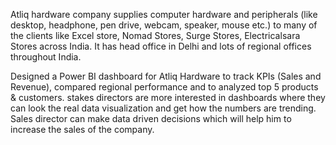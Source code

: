 Atliq hardware company supplies computer hardware and peripherals (like desktop, headphone, pen drive, webcam, speaker, mouse etc.) to many of the clients like Excel store, Nomad Stores, Surge Stores, Electricalsara Stores across India. It has head office in Delhi and lots of regional offices throughout India.

Designed a Power BI dashboard for Atliq Hardware to track KPIs (Sales and Revenue), compared regional performance and to analyzed top 5 products & customers. stakes directors are more interested in dashboards where they can look the real data visualization and get how the numbers are trending. Sales director can make data driven decisions which will help him to increase the sales of the company.
